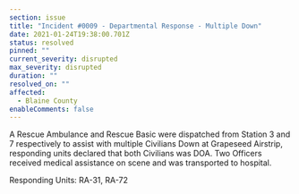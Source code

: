 ```yaml
---
section: issue
title: "Incident #0009 - Departmental Response - Multiple Down"
date: 2021-01-24T19:38:00.701Z
status: resolved
pinned: ""
current_severity: disrupted
max_severity: disrupted
duration: ""
resolved_on: ""
affected:
  - Blaine County
enableComments: false
---
```

A Rescue Ambulance and Rescue Basic were dispatched from Station 3 and 7 respectively  to assist with multiple Civilians Down at Grapeseed Airstrip, responding units declared that both Civilians was DOA. Two Officers received medical assistance on scene and was transported to hospital.

Responding Units: RA-31, RA-72